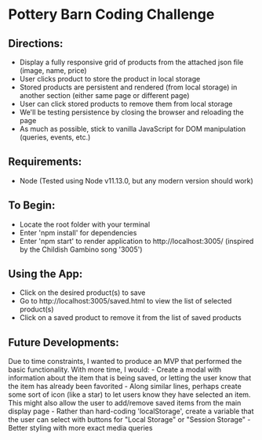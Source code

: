 # Pottery Barn Coding Challenge

## Directions:
 - Display a fully responsive grid of products from the attached json file (image, name, price)
 - User clicks product to store the product in local storage
 - Stored products are persistent and rendered (from local storage) in another section (either same page or different page)
 - User can click stored products to remove them from local storage
 - We'll be testing persistence by closing the browser and reloading the page
 - As much as possible, stick to vanilla JavaScript for DOM manipulation (queries, events, etc.)

## Requirements:
 - Node (Tested using Node v11.13.0, but any modern version should work)

## To Begin: 
 - Locate the root folder with your terminal
 - Enter 'npm install' for dependencies
 - Enter 'npm start' to render application to http://localhost:3005/ (inspired by the Childish Gambino song '3005')

## Using the App:
 - Click on the desired product(s) to save
 - Go to http://localhost:3005/saved.html to view the list of selected product(s)
 - Click on a saved product to remove it from the list of saved products

## Future Developments:
Due to time constraints, I wanted to produce an MVP that performed the basic functionality. 
With more time, I would:
	- Create a modal with information about the item that is being saved, or letting the user know that the item has already been favorited
	- Along similar lines, perhaps create some sort of icon (like a star) to let users know they have selected an item. This might also allow the user to add/remove saved items from the main display page
	- Rather than hard-coding 'localStorage', create a variable that the user can select with buttons for "Local Storage" or "Session Storage"
	- Better styling with more exact media queries